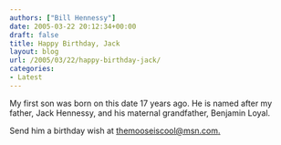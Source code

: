 ```yaml
---
authors: ["Bill Hennessy"]
date: 2005-03-22 20:12:34+00:00
draft: false
title: Happy Birthday, Jack
layout: blog
url: /2005/03/22/happy-birthday-jack/
categories:
- Latest
---
```


My first son was born on this date 17 years ago.  He is named after my father, Jack Hennessy, and his maternal grandfather, Benjamin Loyal.

Send him a birthday wish at [themooseiscool@msn.com.](mailto:themooseiscool@msn.com)


